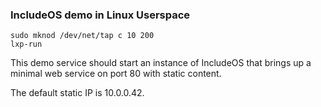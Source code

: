 ### IncludeOS demo in Linux Userspace

```
sudo mknod /dev/net/tap c 10 200
lxp-run
```

This demo service should start an instance of IncludeOS that brings up a minimal web service on port 80 with static content.

The default static IP is 10.0.0.42.
